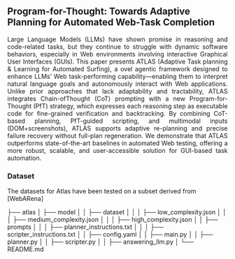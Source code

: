 ## Program-for-Thought: Towards Adaptive Planning for Automated Web-Task Completion

<p align="justify"> Large Language Models (LLMs) have shown promise in reasoning and code-related tasks, but they continue to struggle with dynamic software behaviors, especially in Web environments involving interactive Graphical User Interfaces (GUIs). This paper presents ATLAS (Adaptive Task planning & Learning for Automated Surfing), a ovel agentic framework designed to enhance LLMs’ Web task-performing capability—enabling them to interpret natural language goals and autonomously interact with Web applications. Unlike prior approaches that lack adaptability and tractability, ATLAS integrates Chain-ofThought (CoT) prompting with a new Program-for-Thought (PfT) strategy, which expresses each reasoning step as executable code for fine-grained verification and backtracking. By combining CoT-based planning, PfT-guided scripting, and multimodal inputs (DOM+screenshots), ATLAS supports adaptive re-planning and precise failure recovery without full-plan regeneration. We demonstrate that ATLAS outperforms state-of-the-art baselines in automated Web testing, offering a more robust, scalable, and user-accessible solution for GUI-based task automation.

### Dataset
The datasets for Atlas have been tested on a subset derived from [WebARena]

├── atlas
│   ├── model
│   │   ├── dataset
│   │   │   ├── low_complexity.json
│   │   │   ├── medium_complexity.json
│   │   │   ├── high_complexity.json
│   │   ├── prompts
│   │   │   ├── planner_instructions.txt
│   │   │   ├── scripter_instructions.txt
│   │   ├── config.yaml
│   │   ├── main.py
│   │   ├── planner.py
│   │   ├── scripter.py
│   │   ├── answering_llm.py
│   └── README.md
